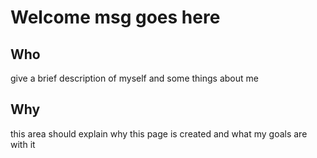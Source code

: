 # Welcome msg goes here

## Who
give a brief description of myself and some things about me


## Why
this area should explain why this page is created and what my goals are with it
